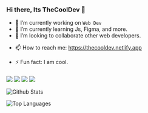 ### Hi there, Its TheCoolDev 👋


- 🔭 I’m currently working on `Web Dev`
- 🌱 I’m currently learning Js, Figma, and more.
- 👯 I’m looking to collaborate other web developers.
<!-- - 🤔 I’m looking for help with ... -->
<!-- - 💬 Ask me about ... -->
- 📫 How to reach me: https://thecooldev.netlify.app
<!-- - 😄 Pronouns: ... -->
- ⚡ Fun fact: I am cool.

###

<img src = "https://img.shields.io/badge/-BLENDER-F5792A?logo=blender&logoColor=fff"> <img src = "https://img.shields.io/badge/-UNITY-000000?logo=unity&logoColor=fff"> <img src = "https://img.shields.io/badge/-HTML-e34f26?logo=html5&logoColor=fff"> <img src = "https://img.shields.io/badge/-PHOTOSHOP-31A8FF?logo=photoshop&logoColor=fff">

![Github Stats](https://github-readme-stats.vercel.app/api?username=thecoolgdev&count_private=true&show_icons=true&theme=radical)

![Top Languages](https://github-readme-stats.vercel.app/api/top-langs/?username=THECOOLGDEV&show_icons=true&theme=radical)

